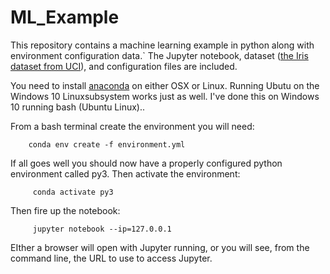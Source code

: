 # ML_Example
This repository contains a machine learning example in python along with environment configuration data.` The Jupyter notebook, dataset (<a href="https://archive.ics.uci.edu/ml/datasets/Iris/" target="_blank">the Iris dataset from UCI</a>), and configuration files are included.

You need to install <a href="https://www.anaconda.com/download/" target="_blank">anaconda</a> on either OSX or Linux.  Running Ubutu on the Windows 10 Linuxsubsystem works just as well. I've done this on Windows 10 running bash (Ubuntu Linux)..

From a bash terminal create the environment you will need:

```
    conda env create -f environment.yml
```


If all goes well you should now have a properly configured python environment called py3.  Then activate the environment:
    
```
     conda activate py3
```


Then fire up the notebook:


```
     jupyter notebook --ip=127.0.0.1
```


EIther a browser will open with Jupyter running, or you will see, from the command line, the URL to use to access Jupyter.  
